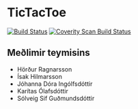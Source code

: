 TicTacToe
=========

[![Build Status](https://travis-ci.org/Sykurpudarnir/TicTacToe.svg?branch=master)](https://travis-ci.org/Sykurpudarnir/TicTacToe) <a href="https://scan.coverity.com/projects/3404"> <img alt="Coverity Scan Build Status" src="https://scan.coverity.com/projects/3404/badge.svg"/></a>

## Meðlimir teymisins

- Hörður Ragnarsson
- Ísak Hilmarsson
- Jóhanna Dóra Ingólfsdóttir
- Karítas Ólafsdóttir
- Sólveig Sif Guðmundsdóttir

